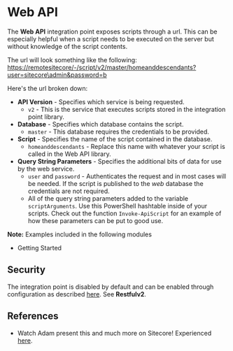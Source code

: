 # Web API

The **Web API** integration point exposes scripts through a url. This can be especially helpful when a script needs to be executed on the server but without knowledge of the script contents.

The url will look something like the following: [https://remotesitecore/-/script/v2/master/homeanddescendants?user=sitecore\admin&password=b](https://remotesitecore/-/script/v2/master/homeanddescendants?user=sitecore\admin&password=b)

Here's the url broken down:

* **API Version** - Specifies which service is being requested.
  * `v2` - This is the service that executes scripts stored in the integration point library.
* **Database** - Specifies which database contains the script.
  * `master` - This database requires the credentials to be provided.
* **Script** - Specifies the name of the script contained in the database.
  * `homeanddescendants` - Replace this name with whatever your script is called in the Web API library.
* **Query String Parameters** - Specifies the additional bits of data for use by the web service.
  * `user` and `password` - Authenticates the request and in most cases will be needed. If the script is published to the _web_ database the credentials are not required.
  * All of the query string parameters added to the variable `scriptArguments`. Use this PowerShell hashtable inside of your scripts. Check out the function `Invoke-ApiScript` for an example of how these parameters can be put to good use.

**Note:** Examples included in the following modules

* Getting Started

## Security

The integration point is disabled by default and can be enabled through configuration as described [here](../../security/). See **Restfulv2**.

## References

* Watch Adam present this and much more on Sitecore! Experienced [here](https://vimeo.com/134196432).

